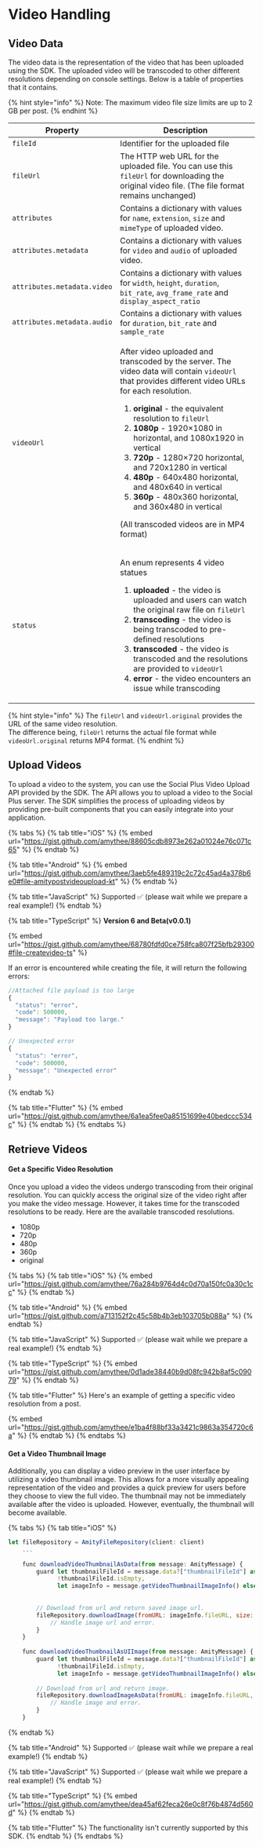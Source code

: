 # Video Handling

## Video Data <a href="#image-data" id="image-data"></a>

The video data is the representation of the video that has been uploaded using the SDK. The uploaded video will be transcoded to other different resolutions depending on console settings. Below is a table of properties that it contains.

{% hint style="info" %}
Note: The maximum video file size limits are up to 2 GB per post.
{% endhint %}

<table><thead><tr><th width="202">Property</th><th>Description</th></tr></thead><tbody><tr><td><code>fileId</code></td><td>Identifier for the uploaded file</td></tr><tr><td><code>fileUrl</code></td><td>The HTTP web URL for the uploaded file. You can use this <code>fileUrl</code> for downloading the original video file. (The file format remains unchanged)</td></tr><tr><td><code>attributes</code></td><td>Contains a dictionary with values for <code>name</code>, <code>extension</code>, <code>size</code> and <code>mimeType</code> of uploaded video.</td></tr><tr><td><code>attributes.metadata</code></td><td>Contains a dictionary with values for <code>video</code> and <code>audio</code> of uploaded video.</td></tr><tr><td><code>attributes.metadata.video</code></td><td>Contains a dictionary with values for <code>width</code>, <code>height</code>, <code>duration</code>, <code>bit_rate</code>, <code>avg_frame_rate</code> and <code>display_aspect_ratio</code></td></tr><tr><td><code>attributes.metadata.audio</code></td><td>Contains a dictionary with values for <code>duration</code>, <code>bit_rate</code> and <code>sample_rate</code></td></tr><tr><td><code>videoUrl</code></td><td><p>After video uploaded and transcoded by the server. The video data will contain <code>videoUrl</code> that provides different video URLs for each resolution.</p><ol><li><strong>original</strong> - the equivalent resolution to <code>fileUrl</code></li><li><strong>1080p</strong> - 1920×1080 in horizontal, and 1080x1920 in vertical</li><li><strong>720p</strong> - 1280×720 horizontal, and 720x1280 in vertical</li><li><strong>480p</strong> - 640x480 horizontal, and 480x640 in vertical</li><li><strong>360p</strong> - 480x360 horizontal, and 360x480 in vertical</li></ol><p>(All transcoded videos are in MP4 format)</p></td></tr><tr><td><code>status</code></td><td><p>An enum represents 4 video statues</p><ol><li><strong>uploaded</strong> - the video is uploaded and users can watch the original raw file on <code>fileUrl</code></li><li><strong>transcoding</strong> - the video is being transcoded to pre-defined resolutions</li><li><strong>transcoded</strong> - the video is transcoded and the resolutions are provided to <code>videoUrl</code></li><li><strong>error</strong> - the video encounters an issue while transcoding</li></ol></td></tr></tbody></table>

{% hint style="info" %}
The `fileUrl` and `videoUrl.original` provides the URL of the same video resolution.\
The difference being, `fileUrl` returns the actual file format while `videoUrl.original` returns MP4 format.
{% endhint %}

## Upload Videos

To upload a video to the system, you can use the Social Plus Video Upload API provided by the SDK. The API allows you to upload a video to the Social Plus server. The SDK simplifies the process of uploading videos by providing pre-built components that you can easily integrate into your application.

{% tabs %}
{% tab title="iOS" %}
{% embed url="https://gist.github.com/amythee/88605cdb8973e262a01024e76c071c65" %}
{% endtab %}

{% tab title="Android" %}
{% embed url="https://gist.github.com/amythee/3aeb5fe489319c2c72c45ad4a378b6e0#file-amitypostvideoupload-kt" %}
{% endtab %}

{% tab title="JavaScript" %}
Supported ✅ (please wait while we prepare a real example!)
{% endtab %}

{% tab title="TypeScript" %}
**Version 6 and Beta(v0.0.1)**

{% embed url="https://gist.github.com/amythee/68780fdfd0ce758fca807f25bfb29300#file-createvideo-ts" %}

If an error is encountered while creating the file, it will return the following errors:

```typescript
//Attached file payload is too large
{
  "status": "error",
  "code": 500000,
  "message": "Payload too large."
}

// Unexpected error
{
  "status": "error",
  "code": 500000,
  "message": "Unexpected error"
}
```
{% endtab %}

{% tab title="Flutter" %}
{% embed url="https://gist.github.com/amythee/6a1ea5fee0a85151699e40bedccc534c" %}
{% endtab %}
{% endtabs %}

## Retrieve Videos

#### Get a Specific Video Resolution

Once you upload a video the videos undergo transcoding from their original resolution. You can quickly access the original size of the video right after you make the video message. However, it takes time for the transcoded resolutions to be ready. Here are the available transcoded resolutions.

* 1080p
* 720p
* 480p
* 360p&#x20;
* original

{% tabs %}
{% tab title="iOS" %}
{% embed url="https://gist.github.com/amythee/76a284b9764d4c0d70a150fc0a30c1cc" %}
{% endtab %}

{% tab title="Android" %}
{% embed url="https://gist.github.com/a713152f2c45c58b4b3eb103705b088a" %}
{% endtab %}

{% tab title="JavaScript" %}
Supported ✅ (please wait while we prepare a real example!)
{% endtab %}

{% tab title="TypeScript" %}
{% embed url="https://gist.github.com/amythee/0d1ade38440b9d08fc942b8af5c09079" %}
{% endtab %}

{% tab title="Flutter" %}
Here's an example of getting a specific video resolution from a post.

{% embed url="https://gist.github.com/amythee/e1ba4f88bf33a3421c9863a354720c6a" %}
{% endtab %}
{% endtabs %}

#### Get a Video Thumbnail Image

Additionally, you can display a video preview in the user interface by utilizing a video thumbnail image. This allows for a more visually appealing representation of the video and provides a quick preview for users before they choose to view the full video. The thumbnail may not be immediately available after the video is uploaded. However, eventually, the thumbnail will become available.

{% tabs %}
{% tab title="iOS" %}
```javascript
let fileRepository = AmityFileRepository(client: client)
    ...
    
    func downloadVideoThumbnailAsData(from message: AmityMessage) {
        guard let thumbnailFileId = message.data?["thumbnailFileId"] as? String,
              !thumbnailFileId.isEmpty,
              let imageInfo = message.getVideoThumbnailImageInfo() else { return }
        
        
        // Download from url and return saved image url.
        fileRepository.downloadImage(fromURL: imageInfo.fileURL, size: .small) { imageUrl, error in
            // Handle image url and error.
        }
    }
    
    func downloadVideoThumbnailAsUIImage(from message: AmityMessage) {
        guard let thumbnailFileId = message.data?["thumbnailFileId"] as? String,
              !thumbnailFileId.isEmpty,
              let imageInfo = message.getVideoThumbnailImageInfo() else { return }
        
        // Download from url and return image.
        fileRepository.downloadImageAsData(fromURL: imageInfo.fileURL, size: .small) { image, size, error in
            // Handle image and error.
        }
    }
```
{% endtab %}

{% tab title="Android" %}
Supported ✅ (please wait while we prepare a real example!)
{% endtab %}

{% tab title="JavaScript" %}
Supported ✅ (please wait while we prepare a real example!)
{% endtab %}

{% tab title="TypeScript" %}
{% embed url="https://gist.github.com/amythee/dea45af62feca26e0c8f76b4874d560d" %}
{% endtab %}

{% tab title="Flutter" %}
The functionality isn't currently supported by this SDK.
{% endtab %}
{% endtabs %}
